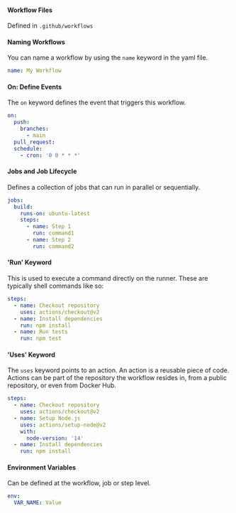 #### Workflow Files
Defined in `.github/workflows`

#### Naming Workflows
You can name a workflow by using the `name` keyword in the yaml file.

```yaml
name: My Workflow
```

#### On: Define Events
The `on` keyword defines the event that triggers this workflow.

```yaml
on:
  push:
    branches:
      - main
  pull_request:
  schedule:
    - cron: '0 0 * * *'
```

#### Jobs and Job Lifecycle
Defines a collection of jobs that can run in parallel or sequentially.

```yaml
jobs:
  build:
    runs-on: ubuntu-latest
    steps:
      - name: Step 1
        run: command1
      - name: Step 2
        run: command2
```

#### 'Run' Keyword
This is used to execute a command directly on the runner. These are typically shell commands like so:

```yaml
steps:
  - name: Checkout repository
    uses: actions/checkout@v2
  - name: Install dependencies
    run: npm install
  - name: Run tests
    run: npm test
```

#### 'Uses' Keyword
The `uses` keyword points to an action. An action is a reusable piece of code. Actions can be part of the repository the workflow resides in, from a public repository, or even from Docker Hub.

```yaml
steps:
  - name: Checkout repository
    uses: actions/checkout@v2
  - name: Setup Node.js
    uses: actions/setup-node@v2
    with:
      node-version: '14'
  - name: Install dependencies
    run: npm install
```

#### Environment Variables
Can be defined at the workflow, job or step level.

```yaml
env:
  VAR_NAME: Value
```
